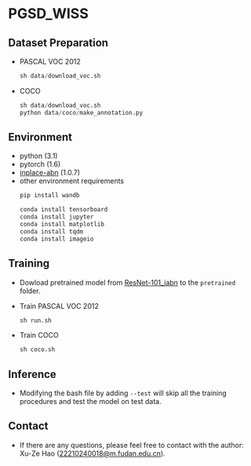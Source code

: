# PGSD_WISS
## Dataset Preparation
* PASCAL VOC 2012
  ```python
  sh data/download_voc.sh
  ```
* COCO
  ```python
  sh data/download_voc.sh
  python data/coco/make_annotation.py
  ```
## Environment
* python (3.1)
* pytorch (1.6)
* [inplace-abn](https://github.com/mapillary/inplace_abn) (1.0.7)
* other environment requirements
  ```python
  pip install wandb

  conda install tensorboard
  conda install jupyter
  conda install matplotlib
  conda install tqdm
  conda install imageio
  ```
  
## Training
* Dowload pretrained model from [ResNet-101_iabn](https://github.com/arthurdouillard/CVPR2021_PLOP/releases/download/v1.0/resnet101_iabn_sync.pth.tar) to the ``pretrained`` folder.
  
* Train PASCAL VOC 2012
  ```python
  sh run.sh
  ```

* Train COCO
  ```python
  sh coco.sh
  ```
  
## Inference
* Modifying the bash file by adding ``--test`` will skip all the training procedures and test the model on test data.

## Contact
* If there are any questions, please feel free to contact with the author: Xu-Ze Hao (22210240018@m.fudan.edu.cn).
